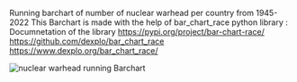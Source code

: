 Running barchart of number of nuclear warhead per country from 1945-2022
This Barchart is made with the help of bar_chart_race python library :
Documnetation of the library
https://pypi.org/project/bar-chart-race/      
https://github.com/dexplo/bar_chart_race
https://www.dexplo.org/bar_chart_race/


![nuclear warhead running Barchart](https://user-images.githubusercontent.com/63599968/157005594-7a0b92d0-4426-4334-a0bc-67772558c4f8.gif)
